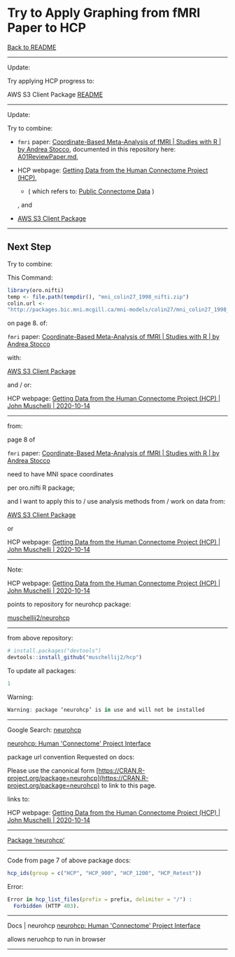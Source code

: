 # Try to Apply Graphing from fMRI Paper to HCP

[Back to README](/)

____

Update:

Try applying HCP progress to:

AWS S3 Client Package [README](https://cran.r-project.org/web/packages/aws.s3/readme/README.html)

____

Update:

Try to combine:

- `fmri` paper: [Coordinate-Based Meta-Analysis of fMRI | Studies with R | by Andrea Stocco](https://journal.r-project.org/archive/2014/RJ-2014-020/RJ-2014-020.pdf), documented in this repository here: [A01ReviewPaper.md](/Documentation/05post20240510at1748hours/A01ReviewPaper.md), 

- HCP webpage: [Getting Data from the Human Connectome Project (HCP)](https://cran.r-project.org/web/packages/neurohcp/vignettes/hcp.html), 

    -    ( which refers to: [Public Connectome Data](https://db.humanconnectome.org/) )

    , and

- [AWS S3 Client Package](https://cran.r-project.org/web/packages/aws.s3/readme/README.html)

____


## Next Step

Try to combine:

This Command:

```r
library(oro.nifti)
temp <- file.path(tempdir(), "mni_colin27_1998_nifti.zip")
colin.url <-
"http://packages.bic.mni.mcgill.ca/mni-models/colin27/mni_colin27_1998_nifti.zip"
```

on page 8. of:

`fmri` paper: [Coordinate-Based Meta-Analysis of fMRI | Studies with R | by Andrea Stocco](https://journal.r-project.org/archive/2014/RJ-2014-020/RJ-2014-020.pdf)


with:

[AWS S3 Client Package](https://cran.r-project.org/web/packages/aws.s3/readme/README.html)

and / or:

HCP webpage: [Getting Data from the Human Connectome Project (HCP) | John Muschelli | 2020-10-14](https://cran.r-project.org/web/packages/neurohcp/vignettes/hcp.html)

____

from:

page 8 of

`fmri` paper: [Coordinate-Based Meta-Analysis of fMRI | Studies with R | by Andrea Stocco](https://journal.r-project.org/archive/2014/RJ-2014-020/RJ-2014-020.pdf)

need to have MNI space coordinates

per oro.nifti R package;

and I want to apply this to / use analysis methods from / work on data from:

[AWS S3 Client Package](https://cran.r-project.org/web/packages/aws.s3/readme/README.html)

or

HCP webpage: [Getting Data from the Human Connectome Project (HCP) | John Muschelli | 2020-10-14](https://cran.r-project.org/web/packages/neurohcp/vignettes/hcp.html)

____

Note:

HCP webpage: [Getting Data from the Human Connectome Project (HCP) | John Muschelli | 2020-10-14](https://cran.r-project.org/web/packages/neurohcp/vignettes/hcp.html)

points to repository for neurohcp package:

[muschellij2/neurohcp](https://github.com/muschellij2/neurohcp)

____

from above repository:

```r
# install.packages("devtools")
devtools::install_github("muschellij2/hcp")
```

To update all packages:

```r
1
```

Warning:

```r
Warning: package ‘neurohcp’ is in use and will not be installed
```

____

Google Search: [neurohcp](https://www.google.com/search?q=neurohcp&oq=neurohcp&gs_lcrp=EgZjaHJvbWUyBggAEEUYOTIJCAEQABgNGIAEMgkIAhAAGA0YgAQyCQgDEAAYDRiABDIJCAQQABgNGIAEMgYIBRBFGDwyBggGEEUYPDIGCAcQRRg80gEIMTE2OGowajeoAgCwAgA&sourceid=chrome&ie=UTF-8)

[neurohcp: Human 'Connectome' Project Interface](https://cran.r-project.org/web/packages/neurohcp/index.html)

package url convention Requested on docs:

Please use the canonical form [https://CRAN.R-project.org/package=neurohcp](https://CRAN.R-project.org/package=neurohcp) to link to this page.

links to:

HCP webpage: [Getting Data from the Human Connectome Project (HCP) | John Muschelli | 2020-10-14](https://cran.r-project.org/web/packages/neurohcp/vignettes/hcp.html)

____

[Package ‘neurohcp’](https://cran.r-project.org/web/packages/neurohcp/neurohcp.pdf)

____

Code from page 7 of above package docs:

```r
hcp_ids(group = c("HCP", "HCP_900", "HCP_1200", "HCP_Retest"))
```

Error:

```r
Error in hcp_list_files(prefix = prefix, delimiter = "/") : 
  Forbidden (HTTP 403).
```

____

Docs | neurohcp [neurohcp: Human 'Connectome' Project Interface](https://rdrr.io/cran/neurohcp/)

allows neruohcp to run in browser

____
